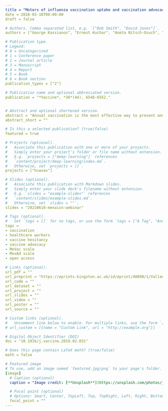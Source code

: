 ```yaml
---
title = "Motors of influenza vaccination uptake and vaccination advocacy in healthcare workers: A comparative study in six European countries"
date = 2018-03-18T00:00:00
draft = false

# Authors. Comma separated list, e.g. `["Bob Smith", "David Jones"]`.
authors = ["George Kassianos", "Ernest Kuchar", "Aneta Nitsch-Osuch", "Jan Kyncl", "Andrey Galev", "Isme Humolli", "Oana Falup-Pecurariu", "Angus Thomson", "Christina Klein", "Gaëlle Vallée-Tourangeau"]

# Publication type.
# Legend:
# 0 = Uncategorized
# 1 = Conference paper
# 2 = Journal article
# 3 = Manuscript
# 4 = Report
# 5 = Book
# 6 = Book section
publication_types = ["2"]

# Publication name and optional abbreviated version.
publication = "*Vaccine*, *36*(44), 6546-6552."


# Abstract and optional shortened version.
abstract = "Annual vaccination is the most effective way to prevent and control the health and economic burden caused by seasonal influenza. Healthcare workers (HCWs) play a crucial role in vaccine acceptance and advocacy for their patients. This study explored the drivers of HCWs’ vaccine acceptance and advocacy in six European countries."
abstract_short = ""

# Is this a selected publication? (true/false)
featured = true

# Projects (optional).
#   Associate this publication with one or more of your projects.
#   Simply enter your project's folder or file name without extension.
#   E.g. `projects = ["deep-learning"]` references 
#   `content/project/deep-learning/index.md`.
#   Otherwise, set `projects = []`.
projects = ["hcwvax"]

# Slides (optional).
#   Associate this publication with Markdown slides.
#   Simply enter your slide deck's filename without extension.
#   E.g. `slides = "example-slides"` references 
#   `content/slides/example-slides.md`.
#   Otherwise, set `slides = ""`.
slides = "20210610-menaisn-webinar"

# Tags (optional).
#   Set `tags = []` for no tags, or use the form `tags = ["A Tag", "Another Tag"]` for one or more tags.
tags =
- vaccination
- healthcare workers
- vaccine hesitancy
- vaccine advocacy
- MoVac scale
- MovAd scale
- open access

# Links (optional).
url_pdf = ""
url_preprint = "https://eprints.kingston.ac.uk/id/eprint/40890/1/Vallee-Tourangeau-F-40890-AAM.pdf"
url_code = ""
url_dataset = ""
url_project = ""
url_slides = ""
url_video = ""
url_poster = ""
url_source = ""

# Custom links (optional).
#   Uncomment line below to enable. For multiple links, use the form `[{...}, {...}, {...}]`.
# url_custom = [{name = "Custom Link", url = "http://example.org"}]

# Digital Object Identifier (DOI)
doi = "10.1016/j.vaccine.2018.02.031"

# Does this page contain LaTeX math? (true/false)
math = false

# Featured image
# To use, add an image named `featured.jpg/png` to your page's folder. 
[image]
  # Caption (optional)
  caption = "Image credit: [**Unsplash**](https://unsplash.com/photos/jdD8gXaTZsc)"

  # Focal point (optional)
  # Options: Smart, Center, TopLeft, Top, TopRight, Left, Right, BottomLeft, Bottom, BottomRight
  focal_point = ""
---
```


